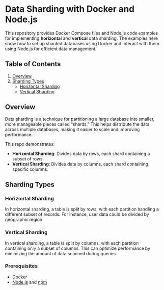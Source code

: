 # Data Sharding with Docker and Node.js

This repository provides Docker Compose files and Node.js code examples for implementing **horizontal** and **vertical** data sharding. The examples here show how to set up sharded databases using Docker and interact with them using Node.js for efficient data management.

## Table of Contents

1. [Overview](#overview)
2. [Sharding Types](#sharding-types)
    - [Horizontal Sharding](#horizontal-sharding)
    - [Vertical Sharding](#vertical-sharding)

## Overview

Data sharding is a technique for partitioning a large database into smaller, more manageable pieces called "shards." This helps distribute the data across multiple databases, making it easier to scale and improving performance.

This repo demonstrates:
- **Horizontal Sharding**: Divides data by rows, each shard containing a subset of rows.
- **Vertical Sharding**: Divides data by columns, each shard containing specific columns.

## Sharding Types

### Horizontal Sharding

In horizontal sharding, a table is split by rows, with each partition handling a different subset of records. For instance, user data could be divided by geographic region.

### Vertical Sharding

In vertical sharding, a table is split by columns, with each partition containing only a subset of columns. This can optimize performance by minimizing the amount of data scanned during queries.

### Prerequisites

- [Docker](https://www.docker.com/get-started)
- [Node.js](https://nodejs.org/) and [npm](https://www.npmjs.com/)
